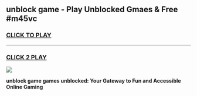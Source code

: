 
## unblock game - Play Unblocked Gmaes & Free #m45vc
<h3>
<a href="https://news.freeplayer.one?title=unblock_game&ref=03M">CLICK TO PLAY</a></h3>
<hr>

<h3>
<a href="https://news.freeplayer.one?title=unblock_game&ref=03M">CLICK 2 PLAY</a>
  
</h3>

<a href="https://news.freeplayer.one?title=unblock_game&ref=03M"><img src="https://clearcache.store/games.png"></a>


**unblock game games unblocked: Your Gateway to Fun and Accessible Online Gaming**

